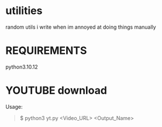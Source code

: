 # utilities
random utils i write when im annoyed at doing things manually

# REQUIREMENTS
python3.10.12

# YOUTUBE download
Usage:
>$ python3 yt.py <Video_URL> <Output_Name>
